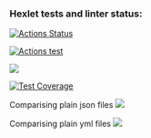 ### Hexlet tests and linter status:
[![Actions Status](https://github.com/GerusPH/frontend-project-46/workflows/hexlet-check/badge.svg)](https://github.com/GerusPH/frontend-project-46/actions)


[![Actions test](https://github.com/GerusPH/frontend-project-46/actions/workflows/github-actions-demo.yml/badge.svg)](https://github.com/GerusPH/frontend-project-46/actions/workflows/github-actions-demo.yml)

<a href="https://codeclimate.com/github/GerusPH/frontend-project-46/maintainability"><img src="https://api.codeclimate.com/v1/badges/b1f72ad3b84063944f35/maintainability" /></a>

[![Test Coverage](https://api.codeclimate.com/v1/badges/16ca7a31c326032e24bc/test_coverage)](https://codeclimate.com/github/GerusPh/frontend-project-46/test_coverage)

Comparising plain json files
<a href="https://asciinema.org/a/Ly9c912nh3kUZdOLViwH2bpcD" target="_blank"><img src="https://asciinema.org/a/Ly9c912nh3kUZdOLViwH2bpcD.svg" /></a>

Comparising plain yml files
<a href="https://asciinema.org/a/1pzwFbSAi3o1o05UMXsf4vqcr" target="_blank"><img src="https://asciinema.org/a/1pzwFbSAi3o1o05UMXsf4vqcr.svg" /></a>

